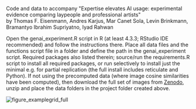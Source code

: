 Code and data to accompany "Expertise elevates AI usage: experimental evidence comparing laypeople and professional artists"<br>
by Thomas F. Eisenmann, Andres Karjus, Mar Canet Sola, Levin Brinkmann, Bramantyo Ibrahim Supriyatno, Iyad Rahwan

Open the genai_experiment.R script in R (at least 4.3.3; RStudio IDE recommended) and follow the instructions there. Place all data files and the functions script file in a folder and define the path in the genai_experiment script. Required packages also listed therein; source/run the requirements.R script to install all required packages, or run selectively to install just the minimal e.g. for partial replication (the full install includes reticulate and Python). If not using the precomputed data (where image cosine similarities have been computed), then download the full set of images from [Zenodo](doi.org/10.5281/zenodo.14710706), unzip and place the data folders in the project folder created above.

![figure_examplegrid_full](https://github.com/user-attachments/assets/d9b95175-442c-4864-bd8e-66a352943d4c)
